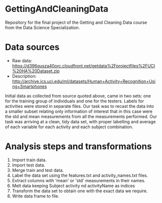 GettingAndCleaningData
======================

Repository for the final project of the Getting and Cleaning Data course from the Data Science Specialization.

# Data sources

- Raw data: https://d396qusza40orc.cloudfront.net/getdata%2Fprojectfiles%2FUCI%20HA%20Dataset.zip
- Description: http://archive.ics.uci.edu/ml/datasets/Human+Activity+Recognition+Using+Smartphones

Initial data as collected from source quoted above, came in two sets: one for the training group of individuals and one for the testers. Labels for activities were stored in separate files. Our task was to recast the data into a smaller subset relating only information of interest that in this case were the std and mean measurements from all the measurements performed. Our task was arriving at a clean, tidy data set, with proper labelling and average of each variable for each activity and each subject combination.

# Analysis steps and transformations

1. Import train data.
2. Import test data.
3. Merge train and test data.
4. Label the data set using the features.txt and  activity_names.txt files.
5. Extract columns with 'mean' or 'std' measurements in their names.
6. Melt data keeping Subject activity nd activityName as indices
7. Transform the data set to obtain one with the exact data we require.
8. Write data frame to file.